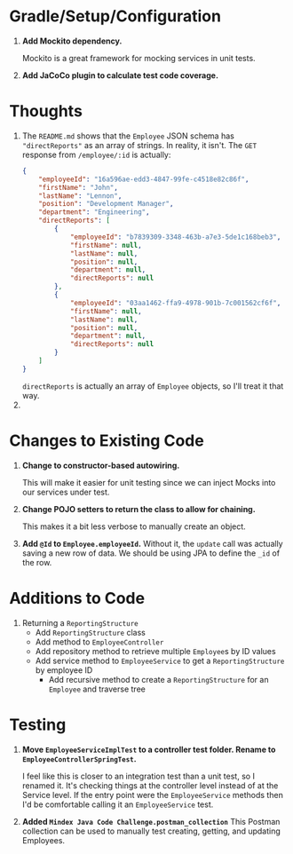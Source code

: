 # Gradle/Setup/Configuration
1. **Add Mockito dependency.**

    Mockito is a great framework for mocking services in unit tests.

2. **Add JaCoCo plugin to calculate test code coverage.**

# Thoughts
1. The `README.md` shows that the `Employee` JSON schema has `"directReports"` as an array of strings.
    In reality, it isn't. The `GET` response from `/employee/:id` is actually:
    ```json
    {
        "employeeId": "16a596ae-edd3-4847-99fe-c4518e82c86f",
        "firstName": "John",
        "lastName": "Lennon",
        "position": "Development Manager",
        "department": "Engineering",
        "directReports": [
            {
                "employeeId": "b7839309-3348-463b-a7e3-5de1c168beb3",
                "firstName": null,
                "lastName": null,
                "position": null,
                "department": null,
                "directReports": null
            },
            {
                "employeeId": "03aa1462-ffa9-4978-901b-7c001562cf6f",
                "firstName": null,
                "lastName": null,
                "position": null,
                "department": null,
                "directReports": null
            }
        ]
    }
    ```
   `directReports` is actually an array of `Employee` objects, so I'll treat it that way.
2. 


# Changes to Existing Code

1. **Change to constructor-based autowiring.**

    This will make it easier for unit testing since we can inject Mocks into our services under test.

2. **Change POJO setters to return the class to allow for chaining.**

    This makes it a bit less verbose to manually create an object.

3. **Add `@Id` to `Employee.employeeId`.**
    Without it, the `update` call was actually saving a new row of data. We should
    be using JPA to define the `_id` of the row.

# Additions to Code

1. Returning a `ReportingStructure`
    + Add `ReportingStructure` class
    + Add method to `EmployeeController`
    + Add repository method to retrieve multiple `Employee`s by ID values
    + Add service method to `EmployeeService` to get a `ReportingStructure` by employee ID
        + Add recursive method to create a `ReportingStructure` for an `Employee` and traverse tree

# Testing

1. **Move `EmployeeServiceImplTest` to a controller test folder. Rename to `EmployeeControllerSpringTest`.**

   I feel like this is closer to an integration test than a unit test, so I renamed it. It's checking things
   at the controller level instead of at the Service level. If the entry point were the `EmployeeService` methods
   then I'd be comfortable calling it an `EmployeeService` test.

2. **Added `Mindex Java Code Challenge.postman_collection`**
    This Postman collection can be used to manually test creating, getting, and updating Employees.
